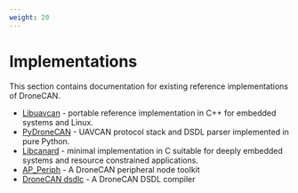 ```yaml
---
weight: 20
---
```


# Implementations

This section contains documentation for existing reference implementations of DroneCAN.

* [Libuavcan](/Implementations/Libuavcan) - portable reference implementation in C++ for embedded systems and Linux.
* [PyDroneCAN](/Implementations/PyDroneCAN) - UAVCAN protocol stack and DSDL parser implemented in pure Python.
* [Libcanard](/Implementations/Libcanard) - minimal implementation in C suitable for deeply embedded systems and
resource constrained applications.
* [AP_Periph](/Implementations/AP_Periph) - A DroneCAN peripheral node toolkit
* [DroneCAN dsdlc](/Implementations/dronecan_dsdlc) - A DroneCAN DSDL compiler
